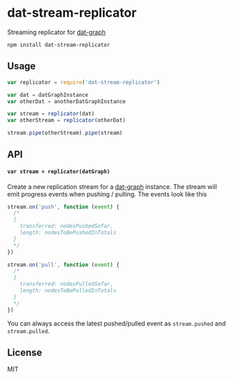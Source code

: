 # dat-stream-replicator

Streaming replicator for [dat-graph](https://github.com/mafintosh/dat-graph)

```
npm install dat-stream-replicator
```

## Usage

``` js
var replicator = require('dat-stream-replicator')

var dat = datGraphInstance
var otherDat = anotherDatGraphInstance

var stream = replicator(dat)
var otherStream = replicator(otherDat)

stream.pipe(otherStream).pipe(stream)
```

## API

#### `var stream = replicator(datGraph)`

Create a new replication stream for a [dat-graph](https://github.com/mafintosh/dat-graph) instance.
The stream will emit progress events when pushing / pulling. The events look like this

``` js
stream.on('push', function (event) {
  /*
  {
    transferred: nodesPushedSofar,
    length: nodesToBePushedInTotals
  }
  */
})

stream.on('pull', function (event) {
  /*
  {
    transferred: nodesPulledSofar,
    length: nodesToBePulledInTotals
  }
  */
})
```

You can always access the latest pushed/pulled event as `stream.pushed` and `stream.pulled`.

## License

MIT
